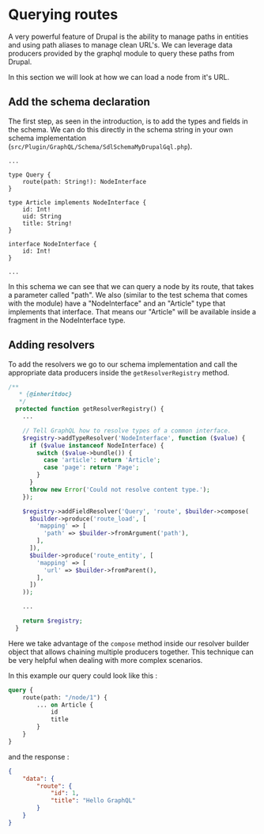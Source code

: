 # Querying routes

A very powerful feature of Drupal is the ability to manage paths in entities and using path aliases to manage clean URL's. We can leverage data producers provided by the graphql module to query these paths from Drupal.

In this section we will look at how we can load a node from it's URL.

## Add the schema declaration

The first step, as seen in the introduction, is to add the types and fields in the schema. We can do this directly in the schema string in your own schema implementation (`src/Plugin/GraphQL/Schema/SdlSchemaMyDrupalGql.php`).

```
...

type Query {
    route(path: String!): NodeInterface
}

type Article implements NodeInterface {
    id: Int!
    uid: String
    title: String!
}

interface NodeInterface {
    id: Int!
}

...

```

In this schema we can see that we can query a node by its route, that takes a parameter called "path". We also (similar to the test schema that comes with the module) have a "NodeInterface" and an "Article" type that implements that interface. That means our "Article" will be available inside a fragment in the NodeInterface type.

## Adding resolvers

To add the resolvers we go to our schema implementation and call the appropriate data producers inside the `getResolverRegistry` method.

```php
/**
   * {@inheritdoc}
   */
  protected function getResolverRegistry() {
    ...

    // Tell GraphQL how to resolve types of a common interface.
    $registry->addTypeResolver('NodeInterface', function ($value) {
      if ($value instanceof NodeInterface) {
        switch ($value->bundle()) {
          case 'article': return 'Article';
          case 'page': return 'Page';
        }
      }
      throw new Error('Could not resolve content type.');
    });

    $registry->addFieldResolver('Query', 'route', $builder->compose(
      $builder->produce('route_load', [
        'mapping' => [
          'path' => $builder->fromArgument('path'),
        ],
      ]),
      $builder->produce('route_entity', [
        'mapping' => [
          'url' => $builder->fromParent(),
        ],
      ])
    ));

    ...

    return $registry;
  }
```

Here we take advantage of the `compose` method inside our resolver builder object that allows chaining multiple producers together. This technique can be very helpful when dealing with more complex scenarios.

In this example our query could look like this :

```graphql
query {
	route(path: "/node/1") {
		... on Article {
			id
			title
		}
	}
}
```

and the response :

```json
{
	"data": {
		"route": {
			"id": 1,
			"title": "Hello GraphQL"
		}
	}
}
```
